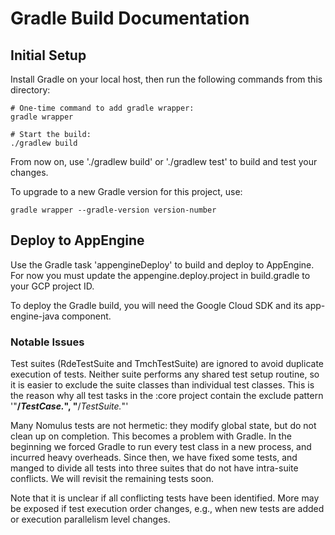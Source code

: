 # Gradle Build Documentation

## Initial Setup

Install Gradle on your local host, then run the following commands from this
directory:

```shell
# One-time command to add gradle wrapper:
gradle wrapper

# Start the build:
./gradlew build
```

From now on, use './gradlew build' or './gradlew test' to build and test your
changes.

To upgrade to a new Gradle version for this project, use:

```shell
gradle wrapper --gradle-version version-number
```

## Deploy to AppEngine

Use the Gradle task 'appengineDeploy' to build and deploy to AppEngine. For now
you must update the appengine.deploy.project in build.gradle to your
GCP project ID.

To deploy the Gradle build, you will need the Google Cloud SDK and its
app-engine-java component.


### Notable Issues

Test suites (RdeTestSuite and TmchTestSuite) are ignored to avoid duplicate
execution of tests. Neither suite performs any shared test setup routine, so it
is easier to exclude the suite classes than individual test classes. This is the
reason why all test tasks in the :core project contain the exclude pattern
'"**/*TestCase.*", "**/*TestSuite.*"'

Many Nomulus tests are not hermetic: they modify global state, but do not clean
up on completion. This becomes a problem with Gradle. In the beginning we forced
Gradle to run every test class in a new process, and incurred heavy overheads.
Since then, we have fixed some tests, and manged to divide all tests into three
suites that do not have intra-suite conflicts. We will revisit the remaining
tests soon.

Note that it is unclear if all conflicting tests have been identified. More may
be exposed if test execution order changes, e.g., when new tests are added or
execution parallelism level changes.
